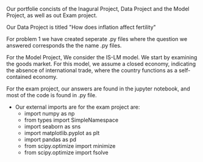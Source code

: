 Our portfolie concists of the Inagural Project, Data Project and the Model Project, as well as out Exam project.

Our Data Project is titled "How does inflation affect fertility" 

For problem 1 we have created seperate .py files where the question we answered corresponds the the name .py files.

For the Model Project, We consider the IS-LM model. We start by examining the goods market. For this model, we assume a closed economy, indicating the absence of international trade, where the country functions as a self-contained economy.

For the exam project, our answers are found in the jupyter notebook, and most of the code is found in .py file. 

- Our external imports are for the exam project are:
    - import numpy as np
    - from types import SimpleNamespace
    - import seaborn as sns
    - import matplotlib.pyplot as plt
    - import pandas as pd
    - from scipy.optimize import minimize
    - from scipy.optimize import fsolve
 
